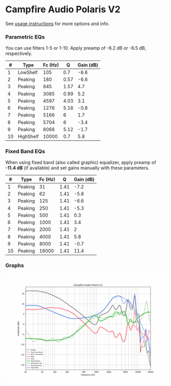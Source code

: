 # Campfire Audio Polaris V2
See [usage instructions](https://github.com/jaakkopasanen/AutoEq#usage) for more options and info.

### Parametric EQs
You can use filters 1-5 or 1-10. Apply preamp of -6.2 dB or -6.5 dB, respectively.

|   # | Type      |   Fc (Hz) |    Q |   Gain (dB) |
|-----|-----------|-----------|------|-------------|
|   1 | LowShelf  |       105 | 0.7  |        -6.6 |
|   2 | Peaking   |       180 | 0.57 |        -6.6 |
|   3 | Peaking   |       845 | 1.57 |         4.7 |
|   4 | Peaking   |      3085 | 0.99 |         5.2 |
|   5 | Peaking   |      4597 | 4.03 |         3.1 |
|   6 | Peaking   |      1276 | 5.18 |        -0.8 |
|   7 | Peaking   |      5166 | 6    |         1.7 |
|   8 | Peaking   |      5704 | 6    |        -3.4 |
|   9 | Peaking   |      8068 | 5.12 |        -1.7 |
|  10 | HighShelf |     10000 | 0.7  |         5.8 |

### Fixed Band EQs
When using fixed band (also called graphic) equalizer, apply preamp of **-11.4 dB** (if available) and set gains manually with these parameters.

|   # | Type    |   Fc (Hz) |    Q |   Gain (dB) |
|-----|---------|-----------|------|-------------|
|   1 | Peaking |        31 | 1.41 |        -7.2 |
|   2 | Peaking |        62 | 1.41 |        -5.8 |
|   3 | Peaking |       125 | 1.41 |        -6.6 |
|   4 | Peaking |       250 | 1.41 |        -5.3 |
|   5 | Peaking |       500 | 1.41 |         0.3 |
|   6 | Peaking |      1000 | 1.41 |         3.4 |
|   7 | Peaking |      2000 | 1.41 |         2   |
|   8 | Peaking |      4000 | 1.41 |         5.8 |
|   9 | Peaking |      8000 | 1.41 |        -0.7 |
|  10 | Peaking |     16000 | 1.41 |        11.4 |

### Graphs
![](./Campfire%20Audio%20Polaris%20V2.png)

